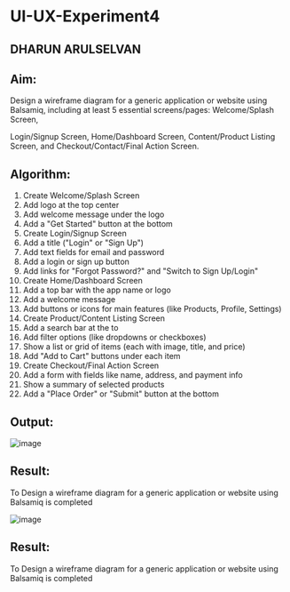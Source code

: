 # UI-UX-Experiment4
## DHARUN ARULSELVAN

## Aim:
Design a wireframe diagram for a generic application or website using Balsamiq, including at least 5 essential screens/pages: Welcome/Splash Screen,

 Login/Signup Screen, Home/Dashboard Screen, Content/Product Listing Screen, and Checkout/Contact/Final Action Screen.



## Algorithm:
1. Create Welcome/Splash Screen
2. Add logo at the top center
3. Add welcome message under the logo
4. Add a "Get Started" button at the bottom
5. Create Login/Signup Screen
6. Add a title ("Login" or "Sign Up")
7. Add text fields for email and password
8. Add a login or sign up button
9. Add links for "Forgot Password?" and "Switch to Sign Up/Login"
10. Create Home/Dashboard Screen
11. Add a top bar with the app name or logo
12. Add a welcome message
13. Add buttons or icons for main features (like Products, Profile, Settings)
14. Create Product/Content Listing Screen
15. Add a search bar at the to
16. Add filter options (like dropdowns or checkboxes)
17. Show a list or grid of items (each with image, title, and price)
18. Add "Add to Cart" buttons under each item
19. Create Checkout/Final Action Screen
20. Add a form with fields like name, address, and payment info
21. Show a summary of selected products
22. Add a "Place Order" or "Submit" button at the bottom

## Output:
![image](https://github.com/user-attachments/assets/20711bcc-bcf2-4d2c-b04a-ab1110a0c3d2)


## Result:
To Design a wireframe diagram for a generic application or website using Balsamiq is completed

![image](https://github.com/user-attachments/assets/4e653ca0-83cb-4fa3-9eea-0c9302cdf7ba)


## Result:
To Design a wireframe diagram for a generic application or website using Balsamiq is completed
